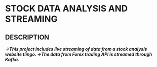 # STOCK DATA ANALYSIS AND STREAMING

## DESCRIPTION
***->This project includes live streaming of data from a stock analysis website tiingo.
->The data from Forex trading API is streamed through Kafka.***

